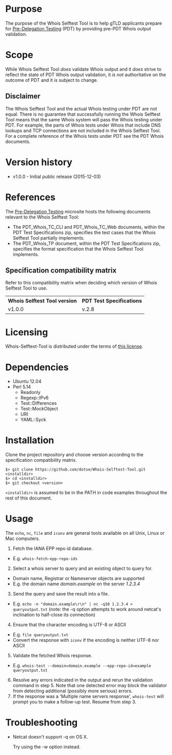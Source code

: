 Purpose
=======
The purpose of the Whois Selftest Tool is to help gTLD applicants prepare for
[Pre-Delegation Testing]( http://newgtlds.icann.org/en/applicants/pdt) (PDT) by
providing pre-PDT Whois output validation.

Scope
=====
While Whois Selftest Tool _does_ validate Whois output and it _does_ strive to
reflect the state of PDT Whois output validation, it _is not_ authoritative on
the outcome of PDT and it _is_ subject to change.

Disclaimer
----------
The Whois Selftest Tool and the actual Whois testing under PDT are not equal.
There is no guarantee that successfully running the Whois Selftest Tool means
that the same Whois system will pass the Whois testing under PDT. For example,
the parts of Whois tests under Whois that include DNS lookups and TCP
connections are not included in the Whois Selftest Tool. For a complete
reference of the Whois tests under PDT see the PDT Whois documents.

Version history
===============
* v1.0.0 - Initial public release (2015-12-03)

References
==========
The [Pre-Delegation Testing]( http://newgtlds.icann.org/en/applicants/pdt)
microsite hosts the following documents relevant to the Whois Selftest Tool:

* The PDT\_Whois\_TC\_CLI and PDT\_Whois\_TC\_Web documents, within the PDT Test
  Specifications zip, specifies the test cases that the Whois Selftest Tool
  partially implements.
* The PDT\_Whois\_TP document, within the PDT Test Specifications zip, specifies
  the format specification that the Whois Selftest Tool implements.

Specification compatibility matrix
----------------------------------
Refer to this compatibility matrix when deciding which version of Whois Selftest
Tool to use.

<table>
<tr><th>Whois Selftest Tool version</th><th>PDT Test Specifications</th></tr>
<tr><td>v1.0.0</td><td>v.2.8</td></tr>
</table>

Licensing
=========
Whois-Selftest-Tool is distributed under the terms of [this license]( LICENSE).

Dependencies
============
 * Ubuntu 12.04
 * Perl 5.14
   * Readonly
   * Regexp::IPv6
   * Test::Differences
   * Test::MockObject
   * URI
   * YAML::Syck

Installation
============
Clone the project repository and choose version according to the specification
compatibility matrix.

    $> git clone https://github.com/dotse/Whois-Selftest-Tool.git <installdir>
    $> cd <installdir>
    $> git checkout <version>

`<installdir>` is assumed to be in the PATH in code examples throughout the
rest of this document.

Usage
=====
The `echo`, `nc`, `file` and `iconv` are general tools available on all Unix,
Linux or Mac computers.

 1. Fetch the IANA EPP repo id database.
   * E.g. `whois-fetch-epp-repo-ids`
 2. Select a whois server to query and an existing object to query for.
   * Domain name, Registrar or Nameserver objects are supported
   * E.g. the domain name *domain.example* on the server *1.2.3.4*
 3. Send the query and save the result into a file.
   * E.g. `echo -n "domain.example\r\n" | nc -q10 1.2.3.4 > queryoutput.txt`
     (note: the -q option attempts to work around netcat's inclination to
     half-close its connection)
 4. Ensure that the character encoding is UTF-8 or ASCII
   * E.g. `file queryoutput.txt`
   * Convert the response with `iconv` if the encoding is neither UTF-8 nor
     ASCII
 5. Validate the fetched Whois response.
   * E.g. `whois-test --domain=domain.example --epp-repo-id=example
     queryoutput.txt`
 6. Resolve any errors indicated in the output and rerun the validation command
    in step 5.  Note that one detected error may block the validator from
    detecting additional (possibly more serious) errors.
 7. If the response was a 'Multiple name servers response', `whois-test` will
    prompt you to make a follow-up test.  Resume from step 3.

Troubleshooting
===============
 * Netcat doesn't support -q on OS X.

   Try using the -w option instead.
